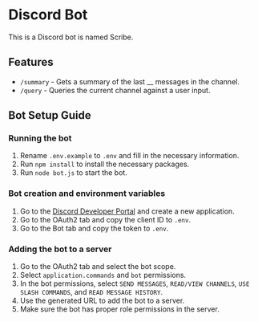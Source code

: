 # Discord Bot

This is a Discord bot is named Scribe.

## Features

- `/summary` - Gets a summary of the last __ messages in the channel.
- `/query` - Queries the current channel against a user input.

## Bot Setup Guide

### Running the bot

1. Rename `.env.example` to `.env` and fill in the necessary information.
2. Run `npm install` to install the necessary packages.
3. Run `node bot.js` to start the bot.

### Bot creation and environment variables

1. Go to the [Discord Developer Portal](https://discord.com/developers/applications) and create a new application.
2. Go to the OAuth2 tab and copy the client ID to `.env`.
3. Go to the Bot tab and copy the token to `.env`.

### Adding the bot to a server

1. Go to the OAuth2 tab and select the bot scope.
2. Select `application.commands` and `bot` permissions.
3. In the bot permissions, select `SEND MESSAGES`, `READ/VIEW CHANNELS`, `USE SLASH COMMANDS`, and `READ MESSAGE HISTORY`.
4. Use the generated URL to add the bot to a server.
5. Make sure the bot has proper role permissions in the server.